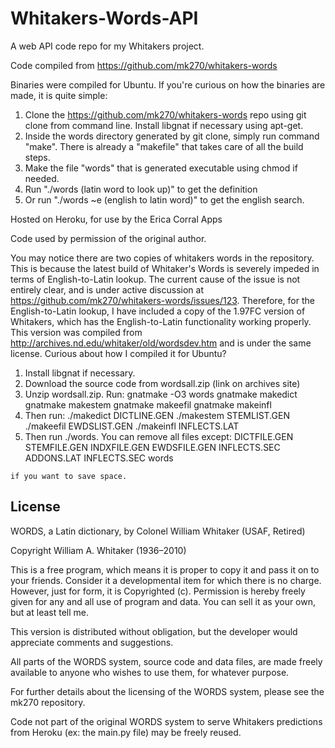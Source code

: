 # Whitakers-Words-API
A web API code repo for my Whitakers project.


Code compiled from https://github.com/mk270/whitakers-words


Binaries were compiled for Ubuntu. If you're curious on how the binaries are made, it is quite simple:
  1. Clone the https://github.com/mk270/whitakers-words repo using git clone from command line. Install libgnat if necessary using apt-get.
  2. Inside the words directory generated by git clone, simply run command "make". There is already a "makefile" that takes care of all the build steps.
  3. Make the file "words" that is generated executable using chmod if needed.
  4. Run "./words (latin word to look up)" to get the definition
  5. Or run "./words ~e (english to latin word)" to get the english search. 

Hosted on Heroku, for use by the Erica Corral Apps

Code used by permission of the original author.


You may notice there are two copies of whitakers words in the repository. This is because the latest build of Whitaker's Words is severely impeded in terms of English-to-Latin lookup. The current cause of the issue is not entirely clear, and is under active discussion at https://github.com/mk270/whitakers-words/issues/123. Therefore, for the English-to-Latin lookup, I have included a copy of the 1.97FC version of Whitakers, which has the English-to-Latin functionality working properly. This version was compiled from http://archives.nd.edu/whitaker/old/wordsdev.htm and is under the same license. Curious about how I compiled it for Ubuntu?
  1. Install libgnat if necessary.
  2. Download the source code from wordsall.zip (link on archives site)
  3. Unzip wordsall.zip. Run:
      gnatmake -O3 words
      gnatmake makedict
      gnatmake makestem
      gnatmake makeefil
      gnatmake makeinfl
  4. Then run:
      ./makedict DICTLINE.GEN
      ./makestem STEMLIST.GEN
      ./makeefil EWDSLIST.GEN
      ./makeinfl INFLECTS.LAT
  5. Then run ./words. You can remove all files except:
    DICTFILE.GEN
    STEMFILE.GEN
    INDXFILE.GEN
    EWDSFILE.GEN
    INFLECTS.SEC
    ADDONS.LAT
    INFLECTS.SEC
    words

    if you want to save space.



## License
WORDS, a Latin dictionary, by Colonel William Whitaker (USAF, Retired)

Copyright William A. Whitaker (1936–2010)

This is a free program, which means it is proper to copy it and pass it on to your friends. Consider it a developmental item for which there is no charge. However, just for form, it is Copyrighted (c). Permission is hereby freely given for any and all use of program and data. You can sell it as your own, but at least tell me.

This version is distributed without obligation, but the developer would appreciate comments and suggestions.

All parts of the WORDS system, source code and data files, are made freely available to anyone who wishes to use them, for whatever purpose. 

For further details about the licensing of the WORDS system, please see the mk270 repository.

Code not part of the original WORDS system to serve Whitakers predictions from Heroku (ex: the main.py file) may be freely reused.
